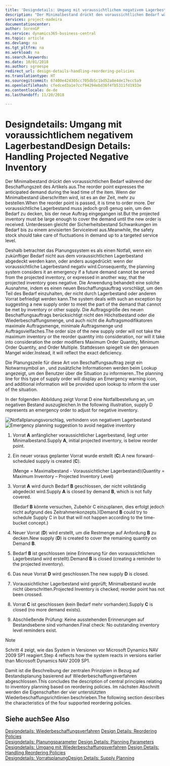 ```yaml
---
title: 'Designdetails: Umgang mit voraussichtlichem negativem Lagerbestand | Microsoft Docs'
description: "Der Minimalbestand drückt den voraussichtlichen Bedarf während der Beschaffungszeit des Artikels aus. Wenn der Minimalbestand überschritten wird, ist es an der Zeit, mehr zu bestellen. Der voraussichtliche Lagerbestand muss jedoch groß genug sein, um den Bedarf zu decken, bis der neue Auftrag eingegangen ist. Unterdessen gleicht der Sicherheitsbestand Schwankungen im Bedarf bis zu einem anvisierten Servicelevel aus."
services: project-madeira
documentationcenter: 
author: SorenGP
ms.service: dynamics365-business-central
ms.topic: article
ms.devlang: na
ms.tgt_pltfrm: na
ms.workload: na
ms.search.keywords: 
ms.date: 10/01/2018
ms.author: sgroespe
redirect_url: design-details-handling-reordering-policies
ms.translationtype: HT
ms.sourcegitcommit: 67400e424305cc705db5c1bd52a8e4de17ecc5a9
ms.openlocfilehash: cfedced3a1e7ccf94294ebd36f4fb5311fd1933e
ms.contentlocale: de-de
ms.lasthandoff: 11/20/2018

---
```

# <a name="design-details-handling-projected-negative-inventory"></a><span data-ttu-id="be35a-106">Designdetails: Umgang mit voraussichtlichem negativem Lagerbestand</span><span class="sxs-lookup"><span data-stu-id="be35a-106">Design Details: Handling Projected Negative Inventory</span></span>
<span data-ttu-id="be35a-107">Der Minimalbestand drückt den voraussichtlichen Bedarf während der Beschaffungszeit des Artikels aus.</span><span class="sxs-lookup"><span data-stu-id="be35a-107">The reorder point expresses the anticipated demand during the lead time of the item.</span></span> <span data-ttu-id="be35a-108">Wenn der Minimalbestand überschritten wird, ist es an der Zeit, mehr zu bestellen.</span><span class="sxs-lookup"><span data-stu-id="be35a-108">When the reorder point is passed, it is time to order more.</span></span> <span data-ttu-id="be35a-109">Der voraussichtliche Lagerbestand muss jedoch groß genug sein, um den Bedarf zu decken, bis der neue Auftrag eingegangen ist.</span><span class="sxs-lookup"><span data-stu-id="be35a-109">But the projected inventory must be large enough to cover the demand until the new order is received.</span></span> <span data-ttu-id="be35a-110">Unterdessen gleicht der Sicherheitsbestand Schwankungen im Bedarf bis zu einem anvisierten Servicelevel aus.</span><span class="sxs-lookup"><span data-stu-id="be35a-110">Meanwhile, the safety stock should take care of fluctuations in demand up to a targeted service level.</span></span>  

 <span data-ttu-id="be35a-111">Deshalb betrachtet das Planungssystem es als einen Notfall, wenn ein zukünftiger Bedarf nicht aus dem voraussichtlichen Lagerbestand abgedeckt werden kann, oder anders ausgedrückt: wenn der voraussichtliche Lagerbestand negativ wird.</span><span class="sxs-lookup"><span data-stu-id="be35a-111">Consequently, the planning system considers it an emergency if a future demand cannot be served from the projected inventory, or expressed in another way, that the projected inventory goes negative.</span></span> <span data-ttu-id="be35a-112">Die Anwendung behandelt eine solche Ausnahme, indem es einen neuen Beschaffungsauftrag vorschlägt, um den Teil des Bedarf einzuhalten, der nicht durch Lagerbestand oder anderen Vorrat befriedigt werden kann.</span><span class="sxs-lookup"><span data-stu-id="be35a-112">The system deals with such an exception by suggesting a new supply order to meet the part of the demand that cannot be met by inventory or other supply.</span></span> <span data-ttu-id="be35a-113">Die Auftragsgröße des neuen Beschaffungsauftrags berücksichtigt nicht den Höchstbestand oder die Wiederbeschaffungsmenge, und auch nicht die Auftragsmodifikatoren maximale Auftragsmenge, minimale Auftragsmenge und Auftragsvielfaches.</span><span class="sxs-lookup"><span data-stu-id="be35a-113">The order size of the new supply order will not take the maximum inventory or the reorder quantity into consideration, nor will it take into consideration the order modifiers Maximum Order Quantity, Minimum Order Quantity, and Order Multiple.</span></span> <span data-ttu-id="be35a-114">Stattdessen spiegelt sie den genauen Mangel wider.</span><span class="sxs-lookup"><span data-stu-id="be35a-114">Instead, it will reflect the exact deficiency.</span></span>  

 <span data-ttu-id="be35a-115">Die Planungszeile für diese Art von Beschaffungsauftrag zeigt ein Notwarnsymbol an , und zusätzliche Informationen werden beim Lookup angezeigt, um den Benutzer über die Situation zu informieren..</span><span class="sxs-lookup"><span data-stu-id="be35a-115">The planning line for this type of supply order will display an Emergency warning icon, and additional information will be provided upon lookup to inform the user of the situation.</span></span>  

 <span data-ttu-id="be35a-116">In der folgenden Abbildung zeigt Vorrat D eine Notfallbestellung an, um negativen Bestand auszugleichen.</span><span class="sxs-lookup"><span data-stu-id="be35a-116">In the following illustration, supply D represents an emergency order to adjust for negative inventory.</span></span>  

 <span data-ttu-id="be35a-117">![Notfallplanungsvorschlag, verhindern von negativem Lagerbestand](media/nav_app_supply_planning_2_negative_inventory.png "Notfallplanungsvorschlag, verhindern von negativem Lagerbestand")</span><span class="sxs-lookup"><span data-stu-id="be35a-117">![Emergency planning suggestion to avoid negative inventory](media/nav_app_supply_planning_2_negative_inventory.png "Emergency planning suggestion to avoid negative inventory")</span></span>  

1.  <span data-ttu-id="be35a-118">Vorrat **A** anfänglicher voraussichtlicher Lagerbestand, liegt unter Minimalbestand.</span><span class="sxs-lookup"><span data-stu-id="be35a-118">Supply **A**, initial projected inventory, is below reorder point.</span></span>  
2.  <span data-ttu-id="be35a-119">Ein neuer voraus geplanter Vorrat wurde erstellt (**C**).</span><span class="sxs-lookup"><span data-stu-id="be35a-119">A new forward-scheduled supply is created (**C**).</span></span>  

     <span data-ttu-id="be35a-120">(Menge = Maximalbestand - Voraussichtlicher Lagerbestand)</span><span class="sxs-lookup"><span data-stu-id="be35a-120">(Quantity = Maximum Inventory – Projected Inventory Level)</span></span>  
3.  <span data-ttu-id="be35a-121">Vorrat **A** wird durch Bedarf **B** geschlossen, der nicht vollständig abgedeckt wird.</span><span class="sxs-lookup"><span data-stu-id="be35a-121">Supply **A** is closed by demand **B**, which is not fully covered.</span></span>  

     <span data-ttu-id="be35a-122">(Bedarf **B** könnte versuchen, Zubehör C einzuplanen, dies erfolgt jedoch nicht aufgrund des Zeitrahmenkonzepts.)</span><span class="sxs-lookup"><span data-stu-id="be35a-122">(Demand **B** could try to schedule Supply C in but that will not happen according to the time-bucket concept.)</span></span>  
4.  <span data-ttu-id="be35a-123">Neuer Vorrat (**D**) wird erstellt, um die Restmenge auf Anfordung **B** zu decken.</span><span class="sxs-lookup"><span data-stu-id="be35a-123">New supply (**D**) is created to cover the remaining quantity on Demand **B**.</span></span>  
5.  <span data-ttu-id="be35a-124">Bedarf **B** ist geschlossen (eine Erinnerung für den voraussichtlichen Lagerbestand wird erstellt).</span><span class="sxs-lookup"><span data-stu-id="be35a-124">Demand **B** is closed (creating a reminder to the projected inventory).</span></span>  
6.  <span data-ttu-id="be35a-125">Das neue Vorrat **D** wird geschlossen.</span><span class="sxs-lookup"><span data-stu-id="be35a-125">The new supply **D** is closed.</span></span>  
7.  <span data-ttu-id="be35a-126">Voraussichtlicher Lagerbestand wird geprüft; Minimalbestand wurde nicht überschritten.</span><span class="sxs-lookup"><span data-stu-id="be35a-126">Projected Inventory is checked; reorder point has not been crossed.</span></span>  
8.  <span data-ttu-id="be35a-127">Vorrat **C** ist geschlossen (kein Bedarf mehr vorhanden).</span><span class="sxs-lookup"><span data-stu-id="be35a-127">Supply **C** is closed (no more demand exists).</span></span>  
9. <span data-ttu-id="be35a-128">Abschließende Prüfung: Keine ausstehenden Erinnerungen auf Bestandsebene sind vorhanden.</span><span class="sxs-lookup"><span data-stu-id="be35a-128">Final check: No outstanding inventory level reminders exist.</span></span>  

> [!NOTE]  
>  <span data-ttu-id="be35a-129">Schritt 4 zeigt, wie das System in Versionen vor Microsoft Dynamics NAV 2009 SP1 reagiert.</span><span class="sxs-lookup"><span data-stu-id="be35a-129">Step 4 reflects how the system reacts in versions earlier than Microsoft Dynamics NAV 2009 SP1.</span></span>  

 <span data-ttu-id="be35a-130">Damit ist die Beschreibung der zentralen Prinzipien in Bezug auf Bestandsplanung basierend auf Wiederbeschaffungsverfahren abgeschlossen.</span><span class="sxs-lookup"><span data-stu-id="be35a-130">This concludes the description of central principles relating to inventory planning based on reordering policies.</span></span> <span data-ttu-id="be35a-131">Im nächsten Abschnitt werden die Eigenschaften der vier unterstützten Wiederbeschaffungsrichtlinien beschrieben.</span><span class="sxs-lookup"><span data-stu-id="be35a-131">The following section describes the characteristics of the four supported reordering policies.</span></span>  

## <a name="see-also"></a><span data-ttu-id="be35a-132">Siehe auch</span><span class="sxs-lookup"><span data-stu-id="be35a-132">See Also</span></span>  
 <span data-ttu-id="be35a-133">[Designdetails: Wiederbeschaffungsverfahren](design-details-reordering-policies.md) </span><span class="sxs-lookup"><span data-stu-id="be35a-133">[Design Details: Reordering Policies](design-details-reordering-policies.md) </span></span>  
 <span data-ttu-id="be35a-134">[Designdetails: Planungsparameter](design-details-planning-parameters.md) </span><span class="sxs-lookup"><span data-stu-id="be35a-134">[Design Details: Planning Parameters](design-details-planning-parameters.md) </span></span>  
 <span data-ttu-id="be35a-135">[Designdetails: Umgang mit Wiederbeschaffungsverfahren](design-details-handling-reordering-policies.md) </span><span class="sxs-lookup"><span data-stu-id="be35a-135">[Design Details: Handling Reordering Policies](design-details-handling-reordering-policies.md) </span></span>  
 [<span data-ttu-id="be35a-136">Designdetails: Vorratsplanung</span><span class="sxs-lookup"><span data-stu-id="be35a-136">Design Details: Supply Planning</span></span>](design-details-supply-planning.md)


